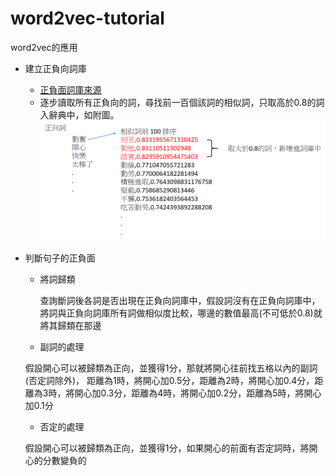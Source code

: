 # word2vec-tutorial
word2vec的應用

* 建立正負向詞庫

  * [正負面詞庫來源](https://github.com/tomlinNTUB/Python/tree/master/%E4%B8%AD%E6%96%87%E5%88%86%E8%A9%9E)
  * 逐步讀取所有正負向的詞，尋找前一百個該詞的相似詞，只取高於0.8的詞入辭典中，如附圖。
  ![image](https://github.com/Cai-Pei-Xuan/word2vec-tutorial/blob/master/%E5%BB%BA%E7%AB%8B%E6%AD%A3%E8%B2%A0%E5%90%91%E8%A9%9E%E5%BA%AB.png)
* 判斷句子的正負面
  * 將詞歸類
  
    查詢斷詞後各詞是否出現在正負向詞庫中，假設詞沒有在正負向詞庫中，將詞與正負向詞庫所有詞做相似度比較，哪邊的數值最高(不可低於0.8)就將其歸類在那邊

  * 副詞的處理
  
  假設開心可以被歸類為正向，並獲得1分，那就將開心往前找五格以內的副詞(否定詞除外)，
  距離為1時，將開心加0.5分，距離為2時，將開心加0.4分，距離為3時，將開心加0.3分，距離為4時，將開心加0.2分，距離為5時，將開心加0.1分

  * 否定的處理
  
  假設開心可以被歸類為正向，並獲得1分，如果開心的前面有否定詞時，將開心的分數變負的
